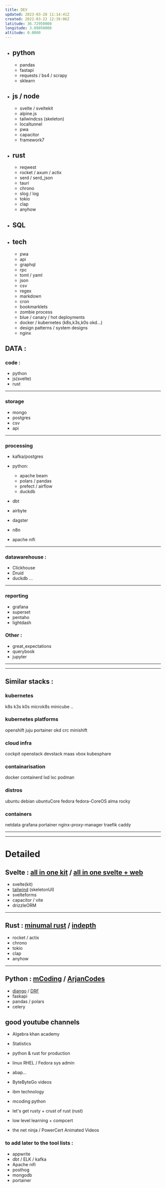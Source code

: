 ```yaml
---
title: DEV
updated: 2023-03-28 11:14:41Z
created: 2022-03-22 12:39:06Z
latitude: 36.72950000
longitude: 3.09050000
altitude: 0.0000
---
```


- ## python
    
    - pandas
    - fastapi
    - requests / bs4 / scrapy
    - sklearn
- ## js / node

    - svelte / sveltekit
    - alpine.js
    - tailwindcss (skeleton)
    - localtunnel
    - pwa
    - capacitor
    - framework7

-  ## rust
    - reqwest
	- rocket / axum / actix
	- serd / serd_json
	- tauri
    - chrono
    - slog / log
    - tokio
    - clap
    - anyhow
    
- ## SQL
    
- ## tech
    - pwa
    - api
    - graphql
    - rpc
    - toml / yaml
    - json
    - csv
    - regex
    - markdown
    - cron
    - bookmarklets
    - zombie process
    - blue / canary / hot deployments
    - docker / kubernetes (k8s,k3s,k0s okd...)
    - design patterns / system designs
    - nginx




## DATA : 

### code : 
- python 
- js(svelte) 
- rust
---

### storage
- mongo
- postgres
- csv
- api
---
### processing
- kafka/postgres

- python:
    - apache beam
    - polars / pandas
    - prefect / airflow
    - duckdb
- dbt
- airbyte
- dagster
- n8n
- apache nifi

---
### datawarehouse : 
- Clickhouse
- Druid
- duckdb ...

---
### reporting
- grafana
- superset
- pentaho
- lightdash

### Other : 
- great_expectations
- querybook
- jupyter

___
___
## Similar stacks : 
### kubernetes
k8s k3s k0s microk8s minicube ..


### kubernetes platforms
openshift juju portainer okd crc minishift


### cloud infra
cockpit openstack devstack maas vbox kubesphare


### containarisation
docker containerd lxd lxc podman


### distros
ubuntu debian ubuntuCore
fedora fedora-CoreOS alma rocky 


### containers 
netdata grafana
portainer
nginx-proxy-manager traefik caddy


---


---
# Detailed

## Svelte : [all in one kit](https://www.youtube.com/watch?v=MoGkX4RvZ38&t=5941s) / [all in one svelte + web](https://www.youtube.com/watch?v=UGBJHYpHPvA)

- svelte(kit)
- [tailwind](https://www.youtube.com/watch?v=ft30zcMlFao) (skeletonUI)
- svelteforms
- capacitor / vite
- drizzleORM

* * *

## Rust : [minumal rust](https://www.youtube.com/watch?v=OX9HJsJUDxA&list=PLai5B987bZ9CoVR-QEIN9foz4QCJ0H2Y8) / [indepth](https://www.youtube.com/watch?v=rAl-9HwD858&list=PLqbS7AVVErFiWDOAVrPt7aYmnuuOLYvOa)

- rocket / actix
- chrono
- tokio
- clap
- anyhow

* * *

## Python : [mCoding](https://www.youtube.com/@mCoding) / [ArjanCodes](https://www.youtube.com/@ArjanCodes)

- [django](https://www.youtube.com/watch?v=PtQiiknWUcI) / [DRF](https://www.youtube.com/watch?v=c0x_AaPjNCY)
- faskapi
- pandas / polars
- celery

## good youtube channels
- Algebra khan academy

- Statistics

- python & rust for production

- linux RHEL / Fedora sys admin

- abap...

- ByteByteGo videos

- ibm technology

- mcoding python

- let's get rusty + crust of rust (rust)

- low level learning + compcert

- the net ninja / PowerCert Animated Videos




### to add later to the tool lists : 

- appwrite 
- dbt / ELK / kafka
- Apache nifi
- posthog
- mongodb
- portainer

